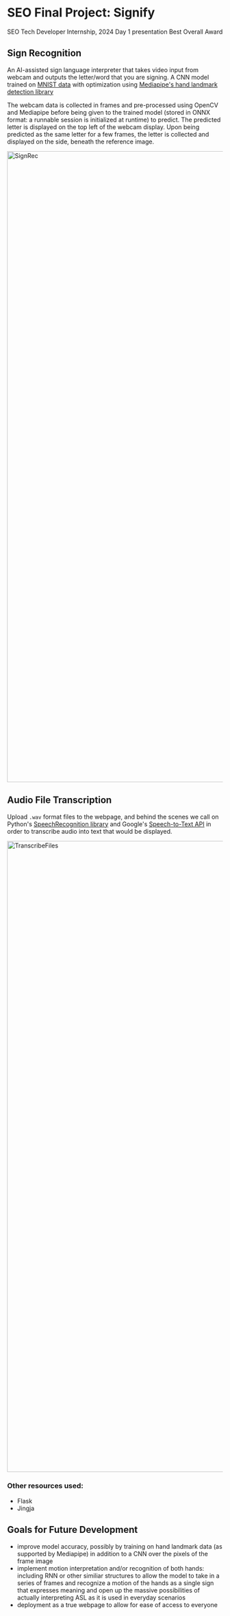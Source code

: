 # SEO Final Project: Signify

SEO Tech Developer Internship, 2024 Day 1 presentation Best Overall Award

## Sign Recognition

An AI-assisted sign language interpreter that takes video input from webcam and outputs the letter/word that you are signing. A CNN model trained on [MNIST data](https://www.kaggle.com/datasets/datamunge/sign-language-mnist) with optimization using [Mediapipe's hand landmark detection library](https://ai.google.dev/edge/mediapipe/solutions/vision/hand_landmarker)

The webcam data is collected in frames and pre-processed using OpenCV and Mediapipe before being given to the trained model (stored in ONNX format: a runnable session is initialized at runtime) to predict. The predicted letter is displayed on the top left of the webcam display. Upon being predicted as the same letter for a few frames, the letter is collected and displayed on the side, beneath the reference image.

<img width="1470" alt="SignRec" src="https://github.com/user-attachments/assets/092b0c0a-4dbf-46e6-827c-46f101130ed2">

## Audio File Transcription

Upload `.wav` format files to the webpage, and behind the scenes we call on Python's [SpeechRecognition library](https://pypi.org/project/SpeechRecognition/) and Google's [Speech-to-Text API](https://cloud.google.com/speech-to-text?hl=en) in order to transcribe audio into text that would be displayed.

<img width="1470" alt="TranscribeFiles" src="https://github.com/user-attachments/assets/3cc49910-64b0-4fcd-8276-b2b5da0d971c">

### Other resources used:
- Flask
- Jingja

## Goals for Future Development
- improve model accuracy, possibly by training on hand landmark data (as supported by Mediapipe) in addition to a CNN over the pixels of the frame image
- implement motion interpretation and/or recognition of both hands: including RNN or other similiar structures to allow the model to take in a series of frames and recognize a motion of the hands as a single sign that expresses meaning and open up the massive possibilities of actually interpreting ASL as it is used in everyday scenarios
- deployment as a true webpage to allow for ease of access to everyone
